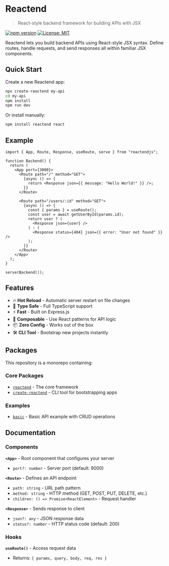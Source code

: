 # Reactend

> React-style backend framework for building APIs with JSX

[![npm version](https://badge.fury.io/js/reactend.svg)](https://badge.fury.io/js/reactend)
[![License: MIT](https://img.shields.io/badge/License-MIT-yellow.svg)](https://opensource.org/licenses/MIT)

Reactend lets you build backend APIs using React-style JSX syntax. Define routes, handle requests, and send responses all within familiar JSX components.

## Quick Start

Create a new Reactend app:

```bash
npx create-reactend my-api
cd my-api
npm install
npm run dev
```

Or install manually:

```bash
npm install reactend react
```

## Example

```tsx
import { App, Route, Response, useRoute, serve } from "reactendjs";

function Backend() {
  return (
    <App port={3000}>
      <Route path="/" method="GET">
        {async () => {
          return <Response json={{ message: "Hello World!" }} />;
        }}
      </Route>

      <Route path="/users/:id" method="GET">
        {async () => {
          const { params } = useRoute();
          const user = await getUserById(params.id);
          return user ? (
            <Response json={user} />
          ) : (
            <Response status={404} json={{ error: "User not found" }} />
          );
        }}
      </Route>
    </App>
  );
}

serve(Backend());
```

## Features

- 🔥 **Hot Reload** - Automatic server restart on file changes
- 🎯 **Type Safe** - Full TypeScript support
- ⚡ **Fast** - Built on Express.js
- 🧩 **Composable** - Use React patterns for API logic
- 📦 **Zero Config** - Works out of the box
- 🛠️ **CLI Tool** - Bootstrap new projects instantly

## Packages

This repository is a monorepo containing:

### Core Packages

- [`reactend`](./packages/reactend) - The core framework
- [`create-reactend`](./packages/create-reactend) - CLI tool for bootstrapping apps

### Examples

- [`basic`](./examples/basic) - Basic API example with CRUD operations

## Documentation

### Components

**`<App>`** - Root component that configures your server

- `port?: number` - Server port (default: 9000)

**`<Route>`** - Defines an API endpoint

- `path: string` - URL path pattern
- `method: string` - HTTP method (GET, POST, PUT, DELETE, etc.)
- `children: () => Promise<ReactElement>` - Request handler

**`<Response>`** - Sends response to client

- `json?: any` - JSON response data
- `status?: number` - HTTP status code (default: 200)

### Hooks

**`useRoute()`** - Access request data

- Returns: `{ params, query, body, req, res }`
